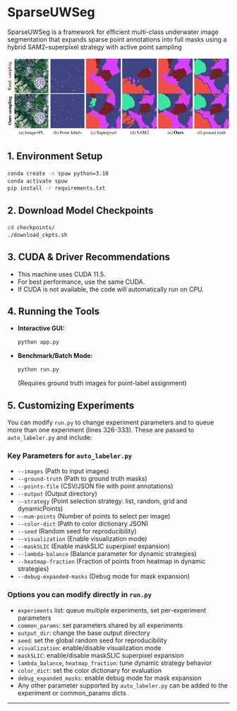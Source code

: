 # SparseUWSeg
SparseUWSeg is a framework for efficient multi-class underwater image segmentation that expands sparse point annotations into full masks using a hybrid SAM2–superpixel strategy with active point sampling

![SparseUWSeg Example](assets/teaser.png)

## 1. Environment Setup

```bash
conda create -n spuw python=3.10
conda activate spuw
pip install -r requirements.txt
```

## 2. Download Model Checkpoints

```bash
cd checkpoints/
./download_ckpts.sh
```

## 3. CUDA & Driver Recommendations

- This machine uses CUDA 11.5.
- For best performance, use the same CUDA.
- If CUDA is not available, the code will automatically run on CPU.

## 4. Running the Tools

- **Interactive GUI:**
  ```bash
  python app.py
  ```
- **Benchmark/Batch Mode:**
  ```bash
  python run.py
  ```
  (Requires ground truth images for point-label assignment)

## 5. Customizing Experiments

You can modify `run.py` to change experiment parameters and to queue more than one experiment (lines 326-333). These are passed to `auto_labeler.py` and include:

### Key Parameters for `auto_labeler.py`
- `--images` (Path to input images)
- `--ground-truth` (Path to ground truth masks)
- `--points-file` (CSV/JSON file with point annotations)
- `--output` (Output directory)
- `--strategy` (Point selection strategy: list, random, grid and dynamicPoints)
- `--num-points` (Number of points to select per image)
- `--color-dict` (Path to color dictionary JSON)
- `--seed` (Random seed for reproducibility)
- `--visualization` (Enable visualization mode)
- `--maskSLIC` (Enable maskSLIC superpixel expansion)
- `--lambda-balance` (Balance parameter for dynamic strategies)
- `--heatmap-fraction` (Fraction of points from heatmap in dynamic strategies)
- `--debug-expanded-masks` (Debug mode for mask expansion)

### Options you can modify directly in `run.py`
- `experiments` list: queue multiple experiments, set per-experiment parameters
- `common_params`: set parameters shared by all experiments
- `output_dir`: change the base output directory
- `seed`: set the global random seed for reproducibility
- `visualization`: enable/disable visualization mode
- `maskSLIC`: enable/disable maskSLIC superpixel expansion
- `lambda_balance`, `heatmap_fraction`: tune dynamic strategy behavior
- `color_dict`: set the color dictionary for evaluation
- `debug_expanded_masks`: enable debug mode for mask expansion
- Any other parameter supported by `auto_labeler.py` can be added to the experiment or common_params dicts

---
